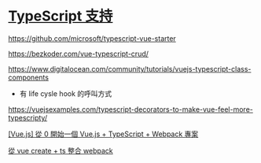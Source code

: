 # [TypeScript 支持](https://cn.vuejs.org/v2/guide/typescript.html)

https://github.com/microsoft/typescript-vue-starter

https://bezkoder.com/vue-typescript-crud/

https://www.digitalocean.com/community/tutorials/vuejs-typescript-class-components

-   有 life cysle hook 的呼叫方式

https://vuejsexamples.com/typescript-decorators-to-make-vue-feel-more-typescripty/

[[Vue.js] 從 0 開始一個 Vue.js + TypeScript + Webpack 專案](https://dotblogs.com.tw/Null/2020/04/03/180120)

[從 vue create + ts 整合 webpack](https://lmiller1990.github.io/electic/posts/20200406_webpack_for_vue_3.html)
